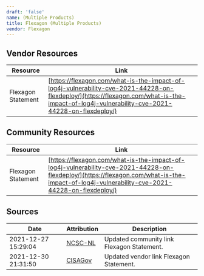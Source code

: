 ```yaml
---
draft: 'false'
name: (Multiple Products)
title: Flexagon (Multiple Products)
vendor: Flexagon
---
```


## Vendor Resources
| Resource | Link |
| --- | --- |
| Flexagon Statement | [https://flexagon.com/what-is-the-impact-of-log4j-vulnerability-cve-2021-44228-on-flexdeploy/](https://flexagon.com/what-is-the-impact-of-log4j-vulnerability-cve-2021-44228-on-flexdeploy/) |

## Community Resources
| Resource | Link |
| --- | --- |
| Flexagon Statement | [https://flexagon.com/what-is-the-impact-of-log4j-vulnerability-cve-2021-44228-on-flexdeploy/](https://flexagon.com/what-is-the-impact-of-log4j-vulnerability-cve-2021-44228-on-flexdeploy/) |


## Sources
| Date | Attribution | Description |
| --- | --- | --- |
| 2021-12-27 15:29:04 | [NCSC-NL](https://github.com/NCSC-NL/log4shell/blob/main/software/README.md) | Updated community link Flexagon Statement.  |
| 2021-12-30 21:31:50 | [CISAGov](https://raw.githubusercontent.com/cisagov/log4j-affected-db/develop/README.md) | Updated vendor link Flexagon Statement.  |

